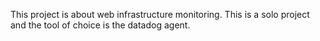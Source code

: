This project is about web infrastructure monitoring. This is a solo project and the tool of choice is the datadog agent. 

